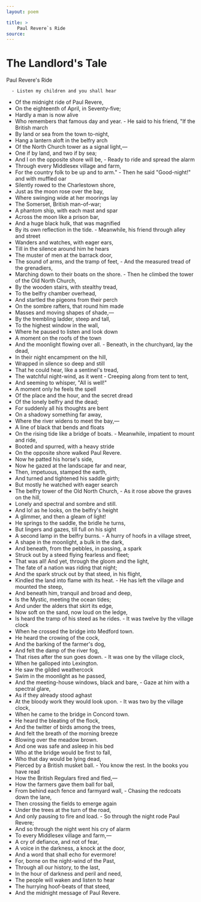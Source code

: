 ```yaml
---
layout: poem

title: >
    Paul Revere`s Ride
source: 
---
```


                  
# The Landlord's Tale
  Paul Revere's Ride

      - Listen my children and you shall hear
  - Of the midnight ride of Paul Revere,
  - On the eighteenth of April, in Seventy-five;
  - Hardly a man is now alive
  - Who remembers that famous day and year.
         - He said to his friend, "If the British march
  - By land or sea from the town to-night,
  - Hang a lantern aloft in the belfry arch
  - Of the North Church tower as a signal light,—
  - One if by land, and two if by sea;
  - And I on the opposite shore will be,
        - Ready to ride and spread the alarm
  - Through every Middlesex village and farm,
  - For the country folk to be up and to arm."
         - Then he said "Good-night!" and with muffled oar
  - Silently rowed to the Charlestown shore,
  - Just as the moon rose over the bay,
  - Where swinging wide at her moorings lay
  - The Somerset, British man-of-war;
  - A phantom ship, with each mast and spar
  - Across the moon like a prison bar,
  - And a huge black hulk, that was magnified
  - By its own reflection in the tide.
         - Meanwhile, his friend through alley and street
  - Wanders and watches, with eager ears,
  - Till in the silence around him he hears
  - The muster of men at the barrack door,
  - The sound of arms, and the tramp of feet,
        - And the measured tread of the grenadiers,
  - Marching down to their boats on the shore.
         - Then he climbed the tower of the Old North Church,
  - By the wooden stairs, with stealthy tread,
  - To the belfry chamber overhead,
  - And startled the pigeons from their perch
  - On the sombre rafters, that round him made
  - Masses and moving shapes of shade,—
  - By the trembling ladder, steep and tall,
  - To the highest window in the wall,
  - Where he paused to listen and look down
  - A moment on the roofs of the town
  - And the moonlight flowing over all.
         - Beneath, in the churchyard, lay the dead,
  - In their night encampment on the hill,
  - Wrapped in silence so deep and still
  - That he could hear, like a sentinel's tread,
  - The watchful night-wind, as it went
        - Creeping along from tent to tent,
  - And seeming to whisper, "All is well!"
  - A moment only he feels the spell
  - Of the place and the hour, and the secret dread
  - Of the lonely belfry and the dead;
  - For suddenly all his thoughts are bent
  - On a shadowy something far away,
  - Where the river widens to meet the bay,—
  - A line of black that bends and floats
  - On the rising tide like a bridge of boats.
         - Meanwhile, impatient to mount and ride,
  - Booted and spurred, with a heavy stride
  - On the opposite shore walked Paul Revere.
  - Now he patted his horse's side,
  - Now he gazed at the landscape far and near,
  - Then, impetuous, stamped the earth,
  - And turned and tightened his saddle girth;
  - But mostly he watched with eager search
  - The belfry tower of the Old North Church,
        - As it rose above the graves on the hill,
  - Lonely and spectral and sombre and still.
  - And lo! as he looks, on the belfry's height
  - A glimmer, and then a gleam of light!
  - He springs to the saddle, the bridle he turns,
  - But lingers and gazes, till full on his sight
  - A second lamp in the belfry burns.
         - A hurry of hoofs in a village street,
  - A shape in the moonlight, a bulk in the dark,
  - And beneath, from the pebbles, in passing, a spark
  - Struck out by a steed flying fearless and fleet;
  - That was all! And yet, through the gloom and the light,
  - The fate of a nation was riding that night;
  - And the spark struck out by that steed, in his flight,
  - Kindled the land into flame with its heat.
          - He has left the village and mounted the steep,
  - And beneath him, tranquil and broad and deep,
  - Is the Mystic, meeting the ocean tides;
  - And under the alders that skirt its edge,
  - Now soft on the sand, now loud on the ledge,
  - Is heard the tramp of his steed as he rides.
         - It was twelve by the village clock
  - When he crossed the bridge into Medford town.
  - He heard the crowing of the cock,
  - And the barking of the farmer's dog,
  - And felt the damp of the river fog,
  - That rises after the sun goes down.
         - It was one by the village clock,
  - When he galloped into Lexington.
  - He saw the gilded weathercock
  - Swim in the moonlight as he passed,
  - And the meeting-house windows, black and bare,
        - Gaze at him with a spectral glare,
  - As if they already stood aghast
  - At the bloody work they would look upon.
         - It was two by the village clock,
  - When he came to the bridge in Concord town.
  - He heard the bleating of the flock,
  - And the twitter of birds among the trees,
  - And felt the breath of the morning breeze
  - Blowing over the meadow brown.
  - And one was safe and asleep in his bed
  - Who at the bridge would be first to fall,
  - Who that day would be lying dead,
  - Pierced by a British musket ball.
         - You know the rest. In the books you have read
  - How the British Regulars fired and fled,—
  - How the farmers gave them ball for ball,
  - From behind each fence and farmyard wall,
        - Chasing the redcoats down the lane,
  - Then crossing the fields to emerge again
  - Under the trees at the turn of the road,
  - And only pausing to fire and load.
         - So through the night rode Paul Revere;
  - And so through the night went his cry of alarm
  - To every Middlesex village and farm,—
  - A cry of defiance, and not of fear,
  - A voice in the darkness, a knock at the door,
  - And a word that shall echo for evermore!
  - For, borne on the night-wind of the Past,
  - Through all our history, to the last,
  - In the hour of darkness and peril and need,
  - The people will waken and listen to hear
  - The hurrying hoof-beats of that steed,
  - And the midnight message of Paul Revere.
                  